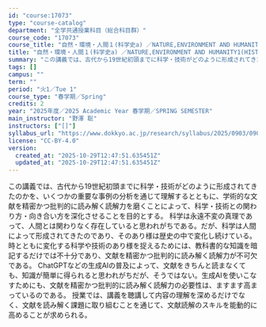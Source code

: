 ```yaml
---
id: "course:17073"
type: "course-catalog"
department: "全学共通授業科目（総合科目群）"
course_code: "17073"
course_title: "自然・環境・人間１(科学史a) ／NATURE,ENVIRONMENT AND HUMANITY1(HISTORY OF SCIENCE(A))"
title: "自然・環境・人間１(科学史a) ／NATURE,ENVIRONMENT AND HUMANITY1(HISTORY OF SCIENCE(A))"
summary: "この講義では、古代から19世紀初頭までに科学・技術がどのように形成されてきたのかを、いくつかの重要な事例の分析を通じて理解するとともに、学術的な文献を精密かつ批判的に読み解く読解力を磨くことによって、科学・技術との関わり方・向き合い方を深化…"
tags: []
campus: ""
term: ""
period: "火1／Tue 1"
course_type: "春学期／Spring"
credits: 2
year: "2025年度／2025 Academic Year 春学期／SPRING SEMESTER"
main_instructor: "野澤 聡"
instructors: ["[]"]
syllabus_url: "https://www.dokkyo.ac.jp/research/syllabus/2025/0903/0903_17073_ja_JP.html"
license: "CC-BY-4.0"
version:
  created_at: "2025-10-29T12:47:51.635451Z"
  updated_at: "2025-10-29T12:47:51.635451Z"
---
```

この講義では、古代から19世紀初頭までに科学・技術がどのように形成されてきたのかを、いくつかの重要な事例の分析を通じて理解するとともに、学術的な文献を精密かつ批判的に読み解く読解力を磨くことによって、科学・技術との関わり方・向き合い方を深化させることを目的とする。 科学は永遠不変の真理であって、人間とは関わりなく存在していると思われがちである。だが、科学は人間によって形成されてきたのであり、そのあり様は歴史の中で変化し続けている。時とともに変化する科学や技術のあり様を捉えるためには、教科書的な知識を暗記するだけでは不十分であり、文献を精密かつ批判的に読み解く読解力が不可欠である。 ChatGPTなどの生成AIの普及によって、文献をきちんと読まなくても、知識が簡単に得られると思われがちだが、そうではない。生成AIを使いこなすためにも、文献を精密かつ批判的に読み解く読解力の必要性は、ますます高まっているのである。 授業では、講義を聴講して内容の理解を深めるだけでなく、文献を読み解く課題に取り組むことを通じて、文献読解のスキルを能動的に高めることが求められる。
